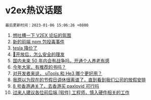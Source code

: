 # v2ex热议话题

`最后更新时间：2023-01-06 15:06:26 +0800`

1. [想吐槽一下 V2EX 论坛的氛围](https://www.v2ex.com/t/906841)
1. [新的前端 npm 包投毒事件](https://www.v2ex.com/t/906834)
1. [tesla 降价了](https://www.v2ex.com/t/906917)
1. [🦠开放后，怎么安全的理发](https://www.v2ex.com/t/906909)
1. [国内未来 50 年内会有战争吗，开通个人养老有感](https://www.v2ex.com/t/906967)
1. [今年大家，有推荐的书吗？](https://www.v2ex.com/t/906929)
1. [对开发者来说， uTools 和 He3 哪个更好用？](https://www.v2ex.com/t/906905)
1. [我原以为现在的节假日调休很离谱了，直到看到我们公司的放假安排](https://www.v2ex.com/t/906904)
1. [8 号香港通关了，去香港买 paxlovid 可行吗](https://www.v2ex.com/t/906773)
1. [过来人建议各位前后端 [软件] 工程师，慎入硬件相关的工作](https://www.v2ex.com/t/906962)

